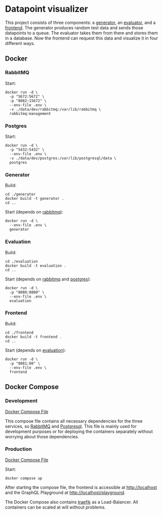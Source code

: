 # Datapoint visualizer

This project consists of three components: a [generator](generator/README.md), an [evaluator](evaluation/README.md), and a [frontend](frontend/README.md). The generator produces random test data and sends those datapoints to a queue. The evaluator takes them from there and stores them in a database. Now the frontend can request this data and visualize it in four different ways.

## Docker

### RabbitMQ

Start:
```shell
docker run -d \
  -p "5672:5672" \
  -p "8082:15672" \
  --env-file .env \
  -v ./data/dev/rabbitmq:/var/lib/rabbitmq \
  rabbitmq:management
```

### Postgres

Start:
```shell
docker run -d \
  -p "5432:5432" \
  --env-file .env \
  -v ./data/dev/postgres:/var/lib/postgresql/data \
  postgres
```

### Generator

Build:
```shell
cd ./generator
docker build -t generator .
cd ..
```

Start (depends on [rabbitmq](#rabbitmq)):
```shell
docker run -d \
  --env-file .env \
  generator
```

### Evaluation

Build:
```shell
cd ./evaluation
docker build -t evaluation .
cd ..
```

Start (depends on [rabbitmq](#rabbitmq) and [postgres](#postgres)):
```shell
docker run -d \
  -p "8080:8080" \
  --env-file .env \
  evaluation
```

### Frontend

Build:
```shell
cd ./frontend
docker build -t frontend .
cd ..
```

Start (depends on [evaluation](#evaluation)):
```shell
docker run -d \
  -p "8081:80" \
  --env-file .env \
  frontend
```

## Docker Compose

### Development

[Docker Compose File](docker-compose.dev.yml)

This compose file contains all necessary dependencies for the three services, so [RabbitMQ](#rabbitmq) and [Postgresql](#postgres). This file is mainly used for development purposes or for deploying the containers separately without worrying about those dependencies.

### Production

[Docker Compose File](docker-compose.prod.yml)

Start:
```shell
docker compose up
```

After starting the compose file, the frontend is accessible at [http://localhost](http://localhost) and the GraphQL Playground at [http://localhost/playground](http://localhost/playground).

The Docker Compose also contains [traefik](https://traefik.io/traefik/) as a Load-Balancer. All containers can be scaled at will without problems.